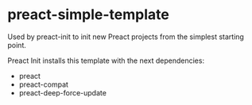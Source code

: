 # preact-simple-template
Used by preact-init to init new Preact projects from the simplest starting point.

Preact Init installs this template with the next dependencies:
- preact
- preact-compat
- preact-deep-force-update
